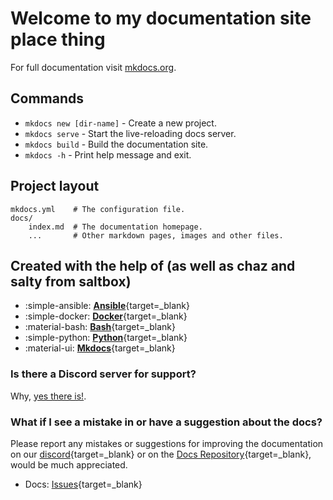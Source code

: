 # Welcome to my documentation site place thing

For full documentation visit [mkdocs.org](https://squidfunk.github.io/mkdocs-material/).

## Commands

* `mkdocs new [dir-name]` - Create a new project.
* `mkdocs serve` - Start the live-reloading docs server.
* `mkdocs build` - Build the documentation site.
* `mkdocs -h` - Print help message and exit.

## Project layout

    mkdocs.yml    # The configuration file.
    docs/
        index.md  # The documentation homepage.
        ...       # Other markdown pages, images and other files.

## Created with the help of (as well as chaz and salty from saltbox)

<div style="max-width: 800px" class="grid cards" markdown>

* :simple-ansible: [__Ansible__](https://www.ansible.com/){target=_blank}
* :simple-docker: [__Docker__](https://www.docker.com/){target=_blank}
* :material-bash: [__Bash__](https://www.gnu.org/software/bash/){target=_blank}
* :simple-python: [__Python__](https://www.python.org/){target=_blank}
* :material-ui: [__Mkdocs__](https://squidfunk.github.io/mkdocs-material/){target=_blank}

</div>

### Is there a Discord server for support?

Why, [yes there is!](https://discord.gg/RKWgjDqkhR).

### What if I see a mistake in or have a suggestion about the docs?

Please report any mistakes or suggestions for improving the documentation on our [discord](https://discord.gg/RKWgjDqkhR){target=_blank} or on the [Docs Repository](https://github.com/raney-org/mkdocs-material){target=_blank}, would be much appreciated.

* Docs: [Issues](https://github.com/raneydazed/mkdocs-material/issues){target=_blank}
